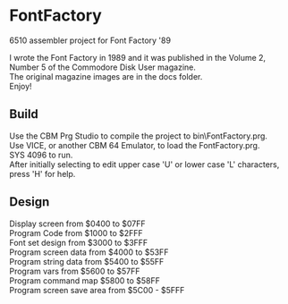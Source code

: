 # FontFactory
6510 assembler project for Font Factory '89

I wrote the Font Factory in 1989 and it was published in the Volume 2, Number 5 of the Commodore Disk User magazine.\
The original magazine images are in the docs folder.\
Enjoy!

## Build
Use the CBM Prg Studio to compile the project to bin\FontFactory.prg.\
Use VICE, or another CBM 64 Emulator, to load the FontFactory.prg.\
SYS 4096 to run.\
After initially selecting to edit upper case 'U' or lower case 'L' characters, press 'H' for help.

## Design
Display screen from $0400 to $07FF\
Program Code from $1000 to $2FFF\
Font set design from $3000 to $3FFF\
Program screen data from $4000 to $53FF\
Program string data from $5400 to $55FF\
Program vars from $5600 to $57FF\
Program command map $5800 to $58FF\
Program screen save area from $5C00 - $5FFF
